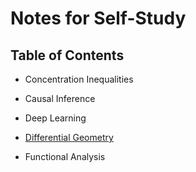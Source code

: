 # Notes for Self-Study 

## Table of Contents
- Concentration Inequalities

- Causal Inference

- Deep Learning

- [Differential Geometry](./self-study/differential_geometry/README.md)

- Functional Analysis
